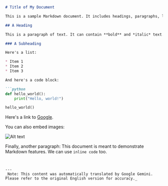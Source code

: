 ```markdown
# Title of My Document

This is a sample Markdown document. It includes headings, paragraphs, lists, code blocks, and links.

## A Heading

This is a paragraph of text. It can contain **bold** and *italic* text.

### A Subheading

Here's a list:

* Item 1
* Item 2
* Item 3

And here's a code block:

```python
def hello_world():
    print("Hello, world!")

hello_world()
```

Here's a link to [Google](https://www.google.com).

You can also embed images:

![Alt text](image.png)

Finally, another paragraph: This document is meant to demonstrate Markdown features. We can use `inline code` too.
```


---
_Note: This content was automatically translated by Google Gemini. Please refer to the original English version for accuracy._